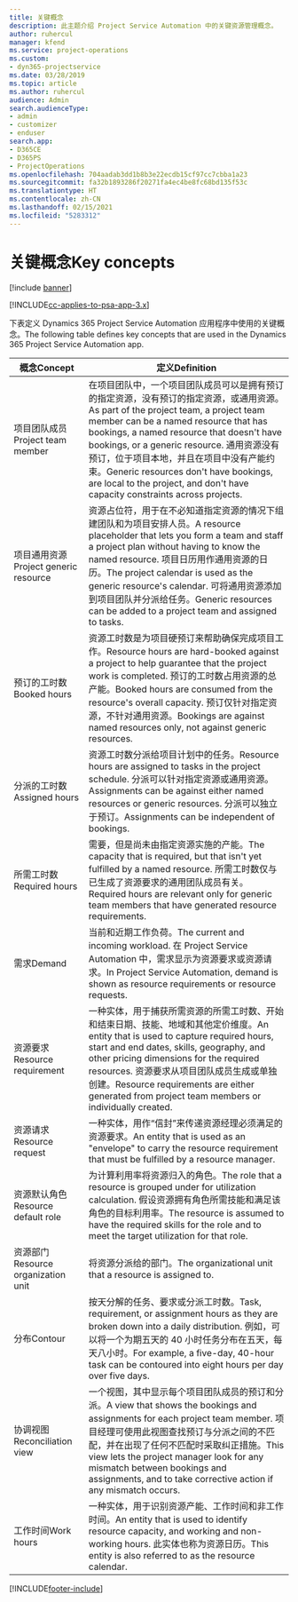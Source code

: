 ```yaml
---
title: 关键概念
description: 此主题介绍 Project Service Automation 中的关键资源管理概念。
author: ruhercul
manager: kfend
ms.service: project-operations
ms.custom:
- dyn365-projectservice
ms.date: 03/28/2019
ms.topic: article
ms.author: ruhercul
audience: Admin
search.audienceType:
- admin
- customizer
- enduser
search.app:
- D365CE
- D365PS
- ProjectOperations
ms.openlocfilehash: 704aadab3dd1b8b3e22ecdb15cf97cc7cbba1a23
ms.sourcegitcommit: fa32b1893286f20271fa4ec4be8fc68bd135f53c
ms.translationtype: HT
ms.contentlocale: zh-CN
ms.lasthandoff: 02/15/2021
ms.locfileid: "5283312"
---
```

# <a name="key-concepts"></a><span data-ttu-id="1581a-103">关键概念</span><span class="sxs-lookup"><span data-stu-id="1581a-103">Key concepts</span></span>

[!include [banner](../includes/psa-now-project-operations.md)]

[!INCLUDE[cc-applies-to-psa-app-3.x](../includes/cc-applies-to-psa-app-3x.md)]

<span data-ttu-id="1581a-104">下表定义 Dynamics 365 Project Service Automation 应用程序中使用的关键概念。</span><span class="sxs-lookup"><span data-stu-id="1581a-104">The following table defines key concepts that are used in the Dynamics 365 Project Service Automation app.</span></span>

| <span data-ttu-id="1581a-105">概念</span><span class="sxs-lookup"><span data-stu-id="1581a-105">Concept</span></span>                    | <span data-ttu-id="1581a-106">定义</span><span class="sxs-lookup"><span data-stu-id="1581a-106">Definition</span></span> |
|----------------------------|------------|
| <span data-ttu-id="1581a-107">项目团队成员</span><span class="sxs-lookup"><span data-stu-id="1581a-107">Project team member</span></span>        | <span data-ttu-id="1581a-108">在项目团队中，一个项目团队成员可以是拥有预订的指定资源，没有预订的指定资源，或通用资源。</span><span class="sxs-lookup"><span data-stu-id="1581a-108">As part of the project team, a project team member can be a named resource that has bookings, a named resource that doesn't have bookings, or a generic resource.</span></span> <span data-ttu-id="1581a-109">通用资源没有预订，位于项目本地，并且在项目中没有产能约束。</span><span class="sxs-lookup"><span data-stu-id="1581a-109">Generic resources don't have bookings, are local to the project, and don't have capacity constraints across projects.</span></span> |
| <span data-ttu-id="1581a-110">项目通用资源</span><span class="sxs-lookup"><span data-stu-id="1581a-110">Project generic resource</span></span>   | <span data-ttu-id="1581a-111">资源占位符，用于在不必知道指定资源的情况下组建团队和为项目安排人员。</span><span class="sxs-lookup"><span data-stu-id="1581a-111">A resource placeholder that lets you form a team and staff a project plan without having to know the named resource.</span></span> <span data-ttu-id="1581a-112">项目日历用作通用资源的日历。</span><span class="sxs-lookup"><span data-stu-id="1581a-112">The project calendar is used as the generic resource's calendar.</span></span> <span data-ttu-id="1581a-113">可将通用资源添加到项目团队并分派给任务。</span><span class="sxs-lookup"><span data-stu-id="1581a-113">Generic resources can be added to a project team and assigned to tasks.</span></span> |
| <span data-ttu-id="1581a-114">预订的工时数</span><span class="sxs-lookup"><span data-stu-id="1581a-114">Booked hours</span></span>               | <span data-ttu-id="1581a-115">资源工时数是为项目硬预订来帮助确保完成项目工作。</span><span class="sxs-lookup"><span data-stu-id="1581a-115">Resource hours are hard-booked against a project to help guarantee that the project work is completed.</span></span> <span data-ttu-id="1581a-116">预订的工时数占用资源的总产能。</span><span class="sxs-lookup"><span data-stu-id="1581a-116">Booked hours are consumed from the resource's overall capacity.</span></span> <span data-ttu-id="1581a-117">预订仅针对指定资源，不针对通用资源。</span><span class="sxs-lookup"><span data-stu-id="1581a-117">Bookings are against named resources only, not against generic resources.</span></span> |
| <span data-ttu-id="1581a-118">分派的工时数</span><span class="sxs-lookup"><span data-stu-id="1581a-118">Assigned hours</span></span>             | <span data-ttu-id="1581a-119">资源工时数分派给项目计划中的任务。</span><span class="sxs-lookup"><span data-stu-id="1581a-119">Resource hours are assigned to tasks in the project schedule.</span></span> <span data-ttu-id="1581a-120">分派可以针对指定资源或通用资源。</span><span class="sxs-lookup"><span data-stu-id="1581a-120">Assignments can be against either named resources or generic resources.</span></span> <span data-ttu-id="1581a-121">分派可以独立于预订。</span><span class="sxs-lookup"><span data-stu-id="1581a-121">Assignments can be independent of bookings.</span></span> |
| <span data-ttu-id="1581a-122">所需工时数</span><span class="sxs-lookup"><span data-stu-id="1581a-122">Required hours</span></span>             | <span data-ttu-id="1581a-123">需要，但是尚未由指定资源实施的产能。</span><span class="sxs-lookup"><span data-stu-id="1581a-123">The capacity that is required, but that isn't yet fulfilled by a named resource.</span></span> <span data-ttu-id="1581a-124">所需工时数仅与已生成了资源要求的通用团队成员有关。</span><span class="sxs-lookup"><span data-stu-id="1581a-124">Required hours are relevant only for generic team members that have generated resource requirements.</span></span> |
| <span data-ttu-id="1581a-125">需求</span><span class="sxs-lookup"><span data-stu-id="1581a-125">Demand</span></span>                     | <span data-ttu-id="1581a-126">当前和近期工作负荷。</span><span class="sxs-lookup"><span data-stu-id="1581a-126">The current and incoming workload.</span></span> <span data-ttu-id="1581a-127">在 Project Service Automation 中，需求显示为资源要求或资源请求。</span><span class="sxs-lookup"><span data-stu-id="1581a-127">In Project Service Automation, demand is shown as resource requirements or resource requests.</span></span> |
| <span data-ttu-id="1581a-128">资源要求</span><span class="sxs-lookup"><span data-stu-id="1581a-128">Resource requirement</span></span>       | <span data-ttu-id="1581a-129">一种实体，用于捕获所需资源的所需工时数、开始和结束日期、技能、地域和其他定价维度。</span><span class="sxs-lookup"><span data-stu-id="1581a-129">An entity that is used to capture required hours, start and end dates, skills, geography, and other pricing dimensions for the required resources.</span></span> <span data-ttu-id="1581a-130">资源要求从项目团队成员生成或单独创建。</span><span class="sxs-lookup"><span data-stu-id="1581a-130">Resource requirements are either generated from project team members or individually created.</span></span> |
| <span data-ttu-id="1581a-131">资源请求</span><span class="sxs-lookup"><span data-stu-id="1581a-131">Resource request</span></span>           | <span data-ttu-id="1581a-132">一种实体，用作“信封”来传递资源经理必须满足的资源要求。</span><span class="sxs-lookup"><span data-stu-id="1581a-132">An entity that is used as an "envelope" to carry the resource requirement that must be fulfilled by a resource manager.</span></span> |
| <span data-ttu-id="1581a-133">资源默认角色</span><span class="sxs-lookup"><span data-stu-id="1581a-133">Resource default role</span></span>      | <span data-ttu-id="1581a-134">为计算利用率将资源归入的角色。</span><span class="sxs-lookup"><span data-stu-id="1581a-134">The role that a resource is grouped under for utilization calculation.</span></span> <span data-ttu-id="1581a-135">假设资源拥有角色所需技能和满足该角色的目标利用率。</span><span class="sxs-lookup"><span data-stu-id="1581a-135">The resource is assumed to have the required skills for the role and to meet the target utilization for that role.</span></span> |
| <span data-ttu-id="1581a-136">资源部门</span><span class="sxs-lookup"><span data-stu-id="1581a-136">Resource organization unit</span></span> | <span data-ttu-id="1581a-137">将资源分派给的部门。</span><span class="sxs-lookup"><span data-stu-id="1581a-137">The organizational unit that a resource is assigned to.</span></span> |
| <span data-ttu-id="1581a-138">分布</span><span class="sxs-lookup"><span data-stu-id="1581a-138">Contour</span></span>                    | <span data-ttu-id="1581a-139">按天分解的任务、要求或分派工时数。</span><span class="sxs-lookup"><span data-stu-id="1581a-139">Task, requirement, or assignment hours as they are broken down into a daily distribution.</span></span> <span data-ttu-id="1581a-140">例如，可以将一个为期五天的 40 小时任务分布在五天，每天八小时。</span><span class="sxs-lookup"><span data-stu-id="1581a-140">For example, a five-day, 40-hour task can be contoured into eight hours per day over five days.</span></span> |
| <span data-ttu-id="1581a-141">协调视图</span><span class="sxs-lookup"><span data-stu-id="1581a-141">Reconciliation view</span></span>        | <span data-ttu-id="1581a-142">一个视图，其中显示每个项目团队成员的预订和分派。</span><span class="sxs-lookup"><span data-stu-id="1581a-142">A view that shows the bookings and assignments for each project team member.</span></span> <span data-ttu-id="1581a-143">项目经理可使用此视图查找预订与分派之间的不匹配，并在出现了任何不匹配时采取纠正措施。</span><span class="sxs-lookup"><span data-stu-id="1581a-143">This view lets the project manager look for any mismatch between bookings and assignments, and to take corrective action if any mismatch occurs.</span></span> |
| <span data-ttu-id="1581a-144">工作时间</span><span class="sxs-lookup"><span data-stu-id="1581a-144">Work hours</span></span>                 | <span data-ttu-id="1581a-145">一种实体，用于识别资源产能、工作时间和非工作时间。</span><span class="sxs-lookup"><span data-stu-id="1581a-145">An entity that is used to identify resource capacity, and working and non-working hours.</span></span> <span data-ttu-id="1581a-146">此实体也称为资源日历。</span><span class="sxs-lookup"><span data-stu-id="1581a-146">This entity is also referred to as the resource calendar.</span></span> |


[!INCLUDE[footer-include](../includes/footer-banner.md)]